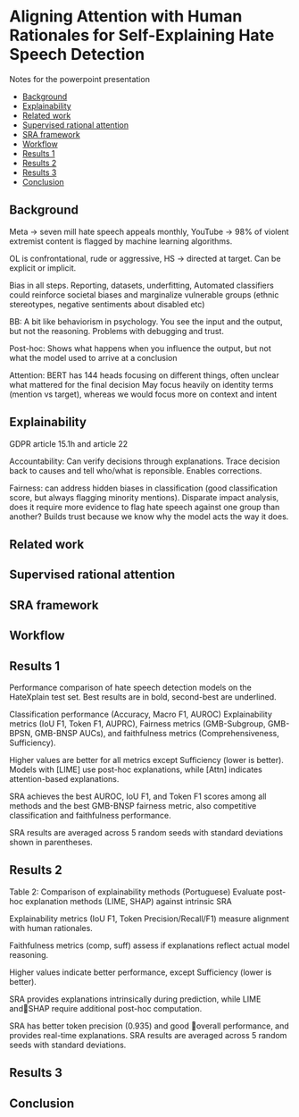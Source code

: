 # Aligning Attention with Human Rationales for Self-Explaining Hate Speech Detection

Notes for the powerpoint presentation

- [Background](#background)
- [Explainability](#explainability)
- [Related work](#related-work)
- [Supervised rational attention](#supervised-rational-attention)
- [SRA framework](#sra-framework)
- [Workflow](#workflow)
- [Results 1](#results-1)
- [Results 2](#results-2)
- [Results 3](#results-3)
- [Conclusion](#conclusion)

## Background
Meta -> seven mill hate speech appeals monthly, YouTube -> 98% of violent extremist content is flagged by machine learning algorithms.

OL is confrontational, rude or aggressive, HS -> directed at target. Can be explicit or implicit.

Bias in all steps. Reporting, datasets, underfitting, 
Automated classifiers could reinforce societal biases and marginalize vulnerable groups (ethnic stereotypes, negative sentiments about disabled etc)

BB: A bit like behaviorism in psychology. You see the input and the output, but not the reasoning. Problems with debugging and trust.

Post-hoc: Shows what happens when you influence the output, but not what the model used to arrive at a conclusion

Attention: BERT has 144 heads focusing on different things, often unclear what mattered for the final decision
May focus heavily on identity terms (mention vs target), whereas we would focus more on context and intent

## Explainability
GDPR article 15.1h and article 22

Accountability: Can verify decisions through explanations. 
Trace decision back to causes and tell who/what is reponsible.
Enables corrections.

Fairness: can address hidden biases in classification (good classification score, but always flagging minority mentions).
Disparate impact analysis, does it require more evidence to flag hate speech against one group than another?
Builds trust because we know why the model acts the way it does.



## Related work

## Supervised rational attention

## SRA framework

## Workflow

## Results 1
Performance comparison of hate speech detection models on the HateXplain test set. 
Best results are in bold, second-best are underlined.

Classification performance (Accuracy, Macro F1, AUROC)
Explainability metrics (IoU F1, Token F1, AUPRC), 
Fairness metrics (GMB-Subgroup, GMB-BPSN, GMB-BNSP AUCs), and 
faithfulness metrics (Comprehensiveness, Sufficiency). 

Higher values are better for all metrics except Sufficiency (lower is better). 
Models with [LIME] use post-hoc explanations, while [Attn] indicates attention-based explanations. 

SRA achieves the best AUROC, IoU F1, and Token F1 scores among all methods and
the best GMB-BNSP fairness metric, also competitive classification and faithfulness performance. 

SRA results are averaged across 5 random seeds with standard deviations shown in
parentheses.

## Results 2
Table 2: Comparison of explainability methods (Portuguese)
Evaluate post-hoc explanation methods (LIME, SHAP) against intrinsic SRA

Explainability metrics (IoU F1, Token Precision/Recall/F1) measure alignment with human rationales.

Faithfulness metrics (comp, suff) assess if explanations reflect actual model reasoning. 

Higher values indicate better performance, except Sufficiency (lower is better). 

SRA provides explanations intrinsically during prediction, while LIME andSHAP require additional post-hoc computation. 

SRA has better token precision (0.935) and good overall performance, and provides real-time explanations. 
SRA results are averaged across 5 random seeds with standard deviations.

## Results 3

## Conclusion
